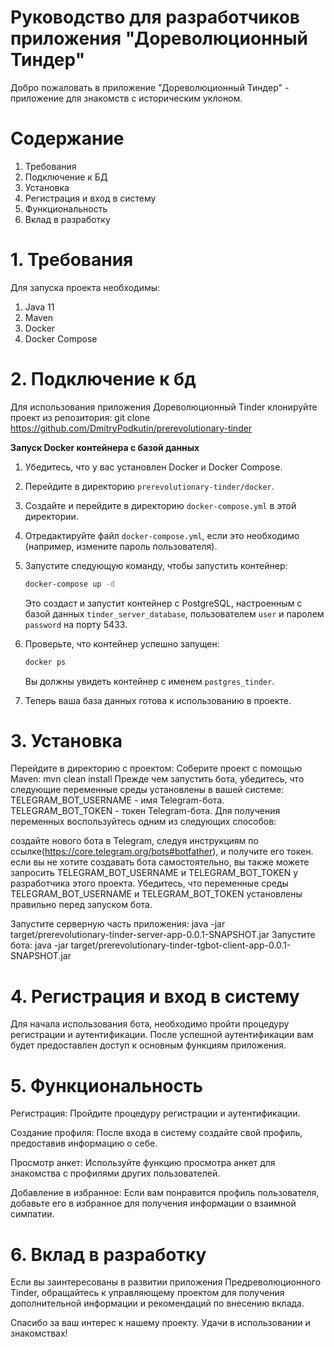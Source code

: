 # Руководство для разработчиков приложения "Дореволюционный Тиндер"
Добро пожаловать в приложение "Дореволюционный Тиндер" - приложение для знакомств с историческим уклоном.

# Содержание
1. Требования
2. Подключение к БД
3. Установка
4. Регистрация и вход в систему
5. Функциональность 
6. Вклад в разработку


# 1. Требования
Для запуска проекта необходимы:

1. Java 11
2. Maven
3. Docker
4. Docker Compose

# 2. Подключение к бд
Для использования приложения Дореволюционный Tinder 
клонируйте проект из репозитория: git clone https://github.com/DmitryPodkutin/prerevolutionary-tinder

**Запуск Docker контейнера с базой данных**

1. Убедитесь, что у вас установлен Docker и Docker Compose.

2. Перейдите в директорию `prerevolutionary-tinder/docker`.

3. Создайте и перейдите в директорию `docker-compose.yml` в этой директории.

4. Отредактируйте файл `docker-compose.yml`, если это необходимо (например, измените пароль пользователя).

5. Запустите следующую команду, чтобы запустить контейнер:

    ```bash
    docker-compose up -d
    ```

   Это создаст и запустит контейнер с PostgreSQL, настроенным с базой данных `tinder_server_database`, пользователем `user` и паролем `password` на порту 5433.

6. Проверьте, что контейнер успешно запущен:

    ```bash
    docker ps
    ```

   Вы должны увидеть контейнер с именем `postgres_tinder`.

7. Теперь ваша база данных готова к использованию в проекте.

# 3. Установка
Перейдите в директорию с проектом:
Соберите проект с помощью Maven: mvn clean install
Прежде чем запустить бота, убедитесь, что следующие переменные среды установлены в вашей системе:
TELEGRAM_BOT_USERNAME - имя Telegram-бота.
TELEGRAM_BOT_TOKEN - токен Telegram-бота.
Для получения переменных воспользуйтесь одним из следующих способов:

создайте нового бота в Telegram, следуя инструкциям по ссылке(https://core.telegram.org/bots#botfather), и получите его токен.
если вы не хотите создавать бота самостоятельно, вы также можете запросить TELEGRAM_BOT_USERNAME и TELEGRAM_BOT_TOKEN у разработчика этого проекта.
Убедитесь, что переменные среды TELEGRAM_BOT_USERNAME и TELEGRAM_BOT_TOKEN установлены правильно перед запуском бота.

Запустите серверную часть приложения: java -jar target/prerevolutionary-tinder-server-app-0.0.1-SNAPSHOT.jar
Запустите бота: java -jar target/prerevolutionary-tinder-tgbot-client-app-0.0.1-SNAPSHOT.jar

# 4. Регистрация и вход в систему
Для начала использования бота, необходимо пройти процедуру регистрации и аутентификации. 
После успешной аутентификации вам будет предоставлен доступ к основным функциям приложения.

# 5. Функциональность
Регистрация: Пройдите процедуру регистрации и аутентификации.

Создание профиля: После входа в систему создайте свой профиль, предоставив информацию о себе.

Просмотр анкет: Используйте функцию просмотра анкет для знакомства с профилями других пользователей.

Добавление в избранное: Если вам понравится профиль пользователя, 
добавьте его в избранное для получения информации о взаимной симпатии.

# 6. Вклад в разработку
Если вы заинтересованы в развитии приложения Предреволюционного Tinder, обращайтесь к управляющему проектом для получения дополнительной информации и рекомендаций по внесению вклада.

Спасибо за ваш интерес к нашему проекту. Удачи в использовании и знакомствах!
